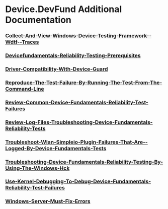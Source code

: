 # Device.DevFund Additional Documentation
### [Collect-And-View-Windows-Device-Testing-Framework--Wdtf--Traces](collect-and-view-windows-device-testing-framework--wdtf--traces.md)
### [Devicefundamentals-Reliability-Testing-Prerequisites](devicefundamentals-reliability-testing-prerequisites.md)
### [Driver-Compatibility-With-Device-Guard](driver-compatibility-with-device-guard.md)
### [Reproduce-The-Test-Failure-By-Running-The-Test-From-The-Command-Line](reproduce-the-test-failure-by-running-the-test-from-the-command-line.md)
### [Review-Common-Device-Fundamentals-Reliability-Test-Failures](review-common-device-fundamentals-reliability-test-failures.md)
### [Review-Log-Files-Troubleshooting-Device-Fundamentals-Reliability-Tests](review-log-files-troubleshooting-device-fundamentals-reliability-tests.md)
### [Troubleshoot-Wlan-Simpleio-Plugin-Failures-That-Are--Logged-By-Device-Fundamentals-Tests](troubleshoot-wlan-simpleio-plugin-failures-that-are--logged-by-device-fundamentals-tests.md)
### [Troubleshooting-Device-Fundamentals-Reliability-Testing-By-Using-The-Windows-Hck](troubleshooting-device-fundamentals-reliability-testing-by-using-the-windows-hck.md)
### [Use-Kernel-Debugging-To-Debug-Device-Fundamentals-Reliability-Test-Failures](use-kernel-debugging-to-debug-device-fundamentals-reliability-test-failures.md)
### [Windows-Server-Must-Fix-Errors](windows-server-must-fix-errors.md)
